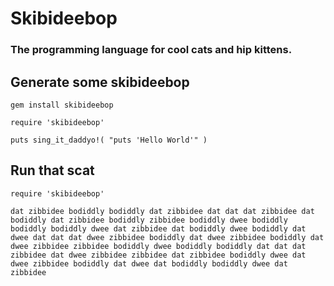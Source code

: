 # Skibideebop
### The programming language for cool cats and hip kittens.

## Generate some skibideebop
    gem install skibideebop
    
    require 'skibideebop'

    puts sing_it_daddyo!( "puts 'Hello World'" )

## Run that scat
    require 'skibideebop'

    dat zibbidee bodiddly bodiddly dat zibbidee dat dat dat zibbidee dat bodiddly dat zibbidee bodiddly zibbidee bodiddly dwee bodiddly bodiddly bodiddly dwee dat zibbidee dat bodiddly dwee bodiddly dat dwee dat dat dat dwee zibbidee bodiddly dat dwee zibbidee bodiddly dat dwee zibbidee zibbidee bodiddly dwee bodiddly bodiddly dat dat dat zibbidee dat dwee zibbidee zibbidee dat zibbidee bodiddly dwee dat dwee zibbidee bodiddly dat dwee dat bodiddly bodiddly dwee dat zibbidee